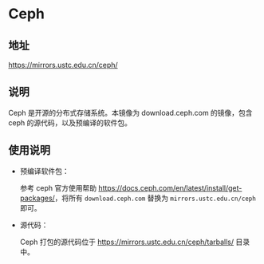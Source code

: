 # Ceph

## 地址

<https://mirrors.ustc.edu.cn/ceph/>

## 说明

Ceph 是开源的分布式存储系统。本镜像为 download.ceph.com 的镜像，包含
ceph 的源代码，以及预编译的软件包。

## 使用说明

- 预编译软件包：

    参考 ceph 官方使用帮助
    <https://docs.ceph.com/en/latest/install/get-packages/>，将所有
    `download.ceph.com` 替换为 `mirrors.ustc.edu.cn/ceph` 即可。

- 源代码：

    Ceph 打包的源代码位于 <https://mirrors.ustc.edu.cn/ceph/tarballs/>
    目录中。
